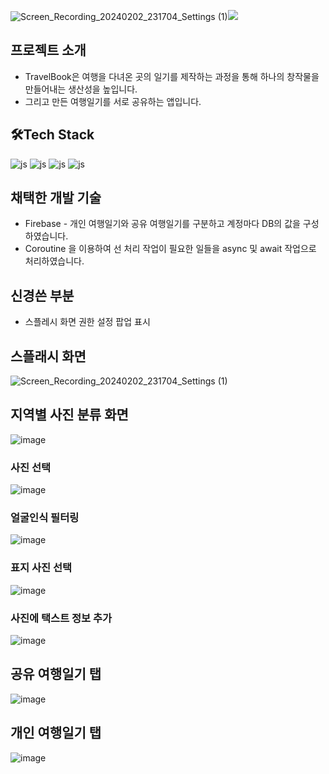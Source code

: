 ![Screen_Recording_20240202_231704_Settings (1)](https://github.com/BPT0/TravelBook2/assets/81085595/a646b158-4de4-42a9-bd0a-4beaa21da874)<img src="https://capsule-render.vercel.app/api?type=waving&color=538c8f&height=200&section=header&text=TravelBook,여행일기공유서비스앱&fontSize=40&fontColor=ffffff"/>

<h2>프로젝트 소개</h2>

* TravelBook은 여행을 다녀온 곳의 일기를 제작하는 과정을 통해 하나의 창작물을 만들어내는 생산성을 높입니다.
* 그리고 만든 여행일기를 서로 공유하는 앱입니다.

## 🛠️Tech Stack

![js](https://img.shields.io/badge/Android-3DDC84?style=for-the-badge&logo=android&logoColor=white)
![js](https://img.shields.io/badge/Kotlin-0095D5?&style=for-the-badge&logo=kotlin&logoColor=white?style=for-the-badge&logo=JavaScript&logoColor=white)
![js](https://img.shields.io/badge/Firebase-039BE5?style=for-the-badge&logo=Firebase&logoColor=white)
![js](https://img.shields.io/badge/Figma-F24E1E?style=for-the-badge&logo=figma&logoColor=white)

## 채택한 개발 기술

* Firebase - 개인 여행일기와 공유 여행일기를 구분하고 계정마다 DB의 값을 구성하였습니다.
* Coroutine 을 이용하여 선 처리 작업이 필요한 일들을 async 및 await 작업으로 처리하였습니다.

## 신경쓴 부분
* 스플레시 화면 권한 설정 팝업 표시

## 스플래시 화면
![Screen_Recording_20240202_231704_Settings (1)](https://github.com/BPT0/TravelBook2/assets/81085595/f8b611ab-2e78-446a-be7a-f9fbc34abacf)

## 지역별 사진 분류 화면 
![image](https://github.com/BPT0/TravelBook2/assets/81085595/b9094764-8fc6-455f-9b7b-974b0d3c1ea7)

### 사진 선택
![image](https://github.com/BPT0/TravelBook2/assets/81085595/8bb718b8-4b57-48e0-92b3-f00fd139a5e1)

### 얼굴인식 필터링
![image](https://github.com/BPT0/TravelBook2/assets/81085595/2a149097-3e47-404a-9542-34ad9690ae38)

### 표지 사진 선택
![image](https://github.com/BPT0/TravelBook2/assets/81085595/b9094764-8fc6-455f-9b7b-974b0d3c1ea7)

### 사진에 택스트 정보 추가
![image](https://github.com/BPT0/TravelBook2/assets/81085595/69dcc999-5416-4c88-b8de-d798de126e28)

## 공유 여행일기 탭
![image](https://github.com/BPT0/TravelBook2/assets/81085595/f63ddff7-16c4-44b1-b193-d824d1c93715)

## 개인 여행일기 탭
![image](https://github.com/BPT0/TravelBook2/assets/81085595/d2898309-9a3b-48c5-ac06-8c3f74e0fe55)
